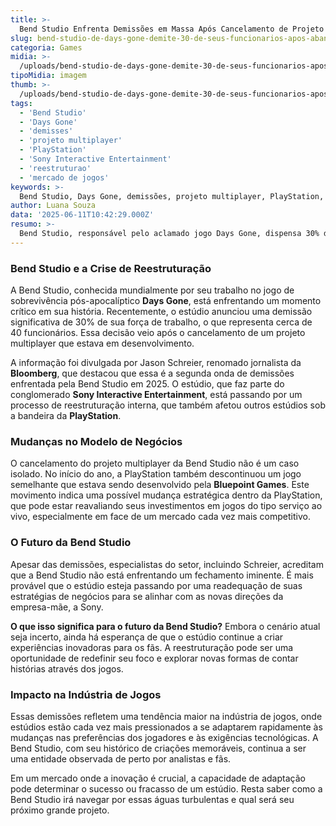 ```yaml
---
title: >-
  Bend Studio Enfrenta Demissões em Massa Após Cancelamento de Projeto Multiplayer
slug: bend-studio-de-days-gone-demite-30-de-seus-funcionarios-apos-abandonar-projeto-multiplayer
categoria: Games
midia: >-
  /uploads/bend-studio-de-days-gone-demite-30-de-seus-funcionarios-apos-abandonar-projeto-multiplayer-thumb.webp
tipoMidia: imagem
thumb: >-
  /uploads/bend-studio-de-days-gone-demite-30-de-seus-funcionarios-apos-abandonar-projeto-multiplayer-thumb.webp
tags:
  - 'Bend Studio'
  - 'Days Gone'
  - 'demisses'
  - 'projeto multiplayer'
  - 'PlayStation'
  - 'Sony Interactive Entertainment'
  - 'reestruturao'
  - 'mercado de jogos'
keywords: >-
  Bend Studio, Days Gone, demissões, projeto multiplayer, PlayStation, Sony Interactive Entertainment, reestruturação, mercado de jogos
author: Luana Souza
data: '2025-06-11T10:42:29.000Z'
resumo: >-
  Bend Studio, responsável pelo aclamado jogo Days Gone, dispensa 30% de sua equipe após encerrar um projeto multiplayer. Este é o segundo movimento de demissões do estúdio apenas em 2025.
---
```


### Bend Studio e a Crise de Reestruturação

A Bend Studio, conhecida mundialmente por seu trabalho no jogo de sobrevivência pós-apocalíptico **Days Gone**, está enfrentando um momento crítico em sua história. Recentemente, o estúdio anunciou uma demissão significativa de 30% de sua força de trabalho, o que representa cerca de 40 funcionários. Essa decisão veio após o cancelamento de um projeto multiplayer que estava em desenvolvimento.

A informação foi divulgada por Jason Schreier, renomado jornalista da **Bloomberg**, que destacou que essa é a segunda onda de demissões enfrentada pela Bend Studio em 2025. O estúdio, que faz parte do conglomerado **Sony Interactive Entertainment**, está passando por um processo de reestruturação interna, que também afetou outros estúdios sob a bandeira da **PlayStation**.

### Mudanças no Modelo de Negócios

O cancelamento do projeto multiplayer da Bend Studio não é um caso isolado. No início do ano, a PlayStation também descontinuou um jogo semelhante que estava sendo desenvolvido pela **Bluepoint Games**. Este movimento indica uma possível mudança estratégica dentro da PlayStation, que pode estar reavaliando seus investimentos em jogos do tipo serviço ao vivo, especialmente em face de um mercado cada vez mais competitivo.

### O Futuro da Bend Studio

Apesar das demissões, especialistas do setor, incluindo Schreier, acreditam que a Bend Studio não está enfrentando um fechamento iminente. É mais provável que o estúdio esteja passando por uma readequação de suas estratégias de negócios para se alinhar com as novas direções da empresa-mãe, a Sony.

**O que isso significa para o futuro da Bend Studio?** Embora o cenário atual seja incerto, ainda há esperança de que o estúdio continue a criar experiências inovadoras para os fãs. A reestruturação pode ser uma oportunidade de redefinir seu foco e explorar novas formas de contar histórias através dos jogos.

### Impacto na Indústria de Jogos

Essas demissões refletem uma tendência maior na indústria de jogos, onde estúdios estão cada vez mais pressionados a se adaptarem rapidamente às mudanças nas preferências dos jogadores e às exigências tecnológicas. A Bend Studio, com seu histórico de criações memoráveis, continua a ser uma entidade observada de perto por analistas e fãs.

Em um mercado onde a inovação é crucial, a capacidade de adaptação pode determinar o sucesso ou fracasso de um estúdio. Resta saber como a Bend Studio irá navegar por essas águas turbulentas e qual será seu próximo grande projeto.